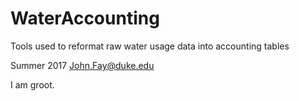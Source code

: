 # WaterAccounting
Tools used to reformat raw water usage data into accounting tables

Summer 2017
John.Fay@duke.edu

I am groot.
